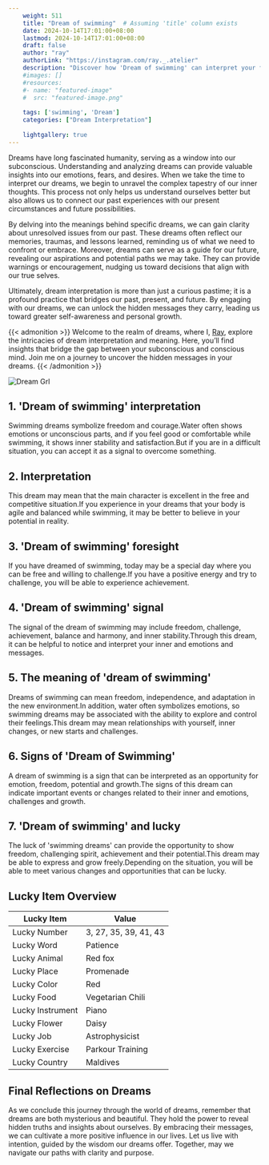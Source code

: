 ```yaml
---
    weight: 511
    title: "Dream of swimming"  # Assuming 'title' column exists
    date: 2024-10-14T17:01:00+08:00
    lastmod: 2024-10-14T17:01:00+08:00
    draft: false
    author: "ray"
    authorLink: "https://instagram.com/ray._.atelier"
    description: "Discover how 'Dream of swimming' can interpret your future and uncover its significant meanings in your life."
    #images: []
    #resources:
    #- name: "featured-image"
    #  src: "featured-image.png"
    
    tags: ['swimming', 'Dream']
    categories: ["Dream Interpretation"]
    
    lightgallery: true
---
```

    
Dreams have long fascinated humanity, serving as a window into our subconscious. Understanding and analyzing dreams can provide valuable insights into our emotions, fears, and desires. When we take the time to interpret our dreams, we begin to unravel the complex tapestry of our inner thoughts. This process not only helps us understand ourselves better but also allows us to connect our past experiences with our present circumstances and future possibilities.

By delving into the meanings behind specific dreams, we can gain clarity about unresolved issues from our past. These dreams often reflect our memories, traumas, and lessons learned, reminding us of what we need to confront or embrace. Moreover, dreams can serve as a guide for our future, revealing our aspirations and potential paths we may take. They can provide warnings or encouragement, nudging us toward decisions that align with our true selves.

Ultimately, dream interpretation is more than just a curious pastime; it is a profound practice that bridges our past, present, and future. By engaging with our dreams, we can unlock the hidden messages they carry, leading us toward greater self-awareness and personal growth.

{{< admonition >}}
Welcome to the realm of dreams, where I, [Ray](https://instagram.com/ray._.atelier), explore the intricacies of dream interpretation and meaning. Here, you’ll find insights that bridge the gap between your subconscious and conscious mind. Join me on a journey to uncover the hidden messages in your dreams.
{{< /admonition >}}

![Dream Grl](https://cdn.pixabay.com/photo/2017/11/02/03/35/gothic-2910057_1280.jpg "Dream Grl")

## 1. 'Dream of swimming' interpretation
Swimming dreams symbolize freedom and courage.Water often shows emotions or unconscious parts, and if you feel good or comfortable while swimming, it shows inner stability and satisfaction.But if you are in a difficult situation, you can accept it as a signal to overcome something.

## 2. Interpretation
This dream may mean that the main character is excellent in the free and competitive situation.If you experience in your dreams that your body is agile and balanced while swimming, it may be better to believe in your potential in reality.

## 3. 'Dream of swimming' foresight
If you have dreamed of swimming, today may be a special day where you can be free and willing to challenge.If you have a positive energy and try to challenge, you will be able to experience achievement.

## 4. 'Dream of swimming' signal
The signal of the dream of swimming may include freedom, challenge, achievement, balance and harmony, and inner stability.Through this dream, it can be helpful to notice and interpret your inner and emotions and messages.

## 5. The meaning of 'dream of swimming'
Dreams of swimming can mean freedom, independence, and adaptation in the new environment.In addition, water often symbolizes emotions, so swimming dreams may be associated with the ability to explore and control their feelings.This dream may mean relationships with yourself, inner changes, or new starts and challenges.

## 6. Signs of 'Dream of Swimming'
A dream of swimming is a sign that can be interpreted as an opportunity for emotion, freedom, potential and growth.The signs of this dream can indicate important events or changes related to their inner and emotions, challenges and growth.

## 7. 'Dream of swimming' and lucky
The luck of 'swimming dreams' can provide the opportunity to show freedom, challenging spirit, achievement and their potential.This dream may be able to express and grow freely.Depending on the situation, you will be able to meet various changes and opportunities that can be lucky.

## Lucky Item Overview
| Lucky Item          | Value              |
|---------------|--------------------|
| Lucky Number        | 3, 27, 35, 39, 41, 43  |
| Lucky Word          | Patience |
| Lucky Animal        | Red fox |
| Lucky Place         | Promenade     |
| Lucky Color         | Red     |
| Lucky Food          | Vegetarian Chili      |
| Lucky Instrument    | Piano |
| Lucky Flower        | Daisy    |
| Lucky Job           | Astrophysicist       |
| Lucky Exercise      | Parkour Training  |
| Lucky Country       | Maldives    |


##  Final Reflections on Dreams

As we conclude this journey through the world of dreams, remember that dreams are both mysterious and beautiful. They hold the power to reveal hidden truths and insights about ourselves. By embracing their messages, we can cultivate a more positive influence in our lives. Let us live with intention, guided by the wisdom our dreams offer. Together, may we navigate our paths with clarity and purpose.
